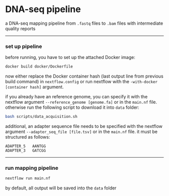 # DNA-seq pipeline

a DNA-seq mapping pipeline from `.fastq` files to `.bam` files with intermediate quality reports


---
### set up pipeline


before running, you have to set up the attached Docker image:
```sh
docker build docker/Dockerfile
```
now either replace the Docker container hash (last output line from previous build command) in `nextflow.config` or run nextflow with the `-with-docker [container hash]` argument.



if you already have an reference genome, you can specify it with the nextflow argument `--reference_genome [genome.fa]` or in the `main.nf` file. otherwise run the following script to download it into `data` folder:
```sh
bash scripts/data_acquisition.sh
```

additional, an adapter sequence file needs to be specified with the nextflow argument `--adapter_seq_file [file.tsv]` or in the `main.nf` file. it must be structured as follows:
```
ADAPTER_5	AANTGG
ADAPTER_3	GATCGG
```


---
### run mapping pipeline

```sh
nextflow run main.nf
```

by default, all output will be saved into the `data` folder

